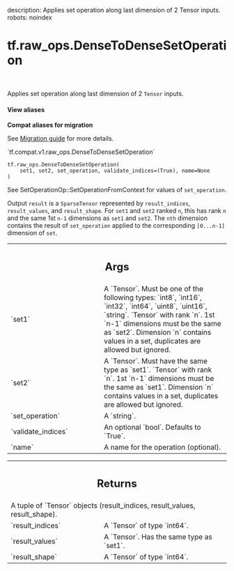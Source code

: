 description: Applies set operation along last dimension of 2 Tensor inputs.
robots: noindex

# tf.raw_ops.DenseToDenseSetOperation

<!-- Insert buttons and diff -->

<table class="tfo-notebook-buttons tfo-api nocontent" align="left">

</table>



Applies set operation along last dimension of 2 `Tensor` inputs.

<section class="expandable">
  <h4 class="showalways">View aliases</h4>
  <p>
<b>Compat aliases for migration</b>
<p>See
<a href="https://www.tensorflow.org/guide/migrate">Migration guide</a> for
more details.</p>
<p>`tf.compat.v1.raw_ops.DenseToDenseSetOperation`</p>
</p>
</section>

<pre class="devsite-click-to-copy prettyprint lang-py tfo-signature-link">
<code>tf.raw_ops.DenseToDenseSetOperation(
    set1, set2, set_operation, validate_indices=(True), name=None
)
</code></pre>



<!-- Placeholder for "Used in" -->

See SetOperationOp::SetOperationFromContext for values of `set_operation`.

Output `result` is a `SparseTensor` represented by `result_indices`,
`result_values`, and `result_shape`. For `set1` and `set2` ranked `n`, this
has rank `n` and the same 1st `n-1` dimensions as `set1` and `set2`. The `nth`
dimension contains the result of `set_operation` applied to the corresponding
`[0...n-1]` dimension of `set`.

<!-- Tabular view -->
 <table class="responsive fixed orange">
<colgroup><col width="214px"><col></colgroup>
<tr><th colspan="2"><h2 class="add-link">Args</h2></th></tr>

<tr>
<td>
`set1`
</td>
<td>
A `Tensor`. Must be one of the following types: `int8`, `int16`, `int32`, `int64`, `uint8`, `uint16`, `string`.
`Tensor` with rank `n`. 1st `n-1` dimensions must be the same as `set2`.
Dimension `n` contains values in a set, duplicates are allowed but ignored.
</td>
</tr><tr>
<td>
`set2`
</td>
<td>
A `Tensor`. Must have the same type as `set1`.
`Tensor` with rank `n`. 1st `n-1` dimensions must be the same as `set1`.
Dimension `n` contains values in a set, duplicates are allowed but ignored.
</td>
</tr><tr>
<td>
`set_operation`
</td>
<td>
A `string`.
</td>
</tr><tr>
<td>
`validate_indices`
</td>
<td>
An optional `bool`. Defaults to `True`.
</td>
</tr><tr>
<td>
`name`
</td>
<td>
A name for the operation (optional).
</td>
</tr>
</table>



<!-- Tabular view -->
 <table class="responsive fixed orange">
<colgroup><col width="214px"><col></colgroup>
<tr><th colspan="2"><h2 class="add-link">Returns</h2></th></tr>
<tr class="alt">
<td colspan="2">
A tuple of `Tensor` objects (result_indices, result_values, result_shape).
</td>
</tr>
<tr>
<td>
`result_indices`
</td>
<td>
A `Tensor` of type `int64`.
</td>
</tr><tr>
<td>
`result_values`
</td>
<td>
A `Tensor`. Has the same type as `set1`.
</td>
</tr><tr>
<td>
`result_shape`
</td>
<td>
A `Tensor` of type `int64`.
</td>
</tr>
</table>

